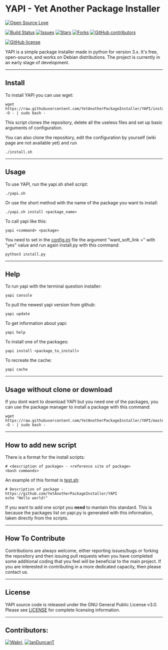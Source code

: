 # YAPI - Yet Another Package Installer

[![Open Source Love](https://badges.frapsoft.com/os/v1/open-source-150x25.png?v=103)](https://github.com/YetAnotherPackageInstaller/YAPI)


[![Build Status](https://travis-ci.org/YetAnotherPackageInstaller/YAPI.svg?branch=master)](https://travis-ci.org/YetAnotherPackageInstaller/YAPI)
[![Issues](https://img.shields.io/github/issues/YetAnotherPackageInstaller/YAPI.svg)](https://github.com/YetAnotherPackageInstaller/YAPI/issues)
[![Stars](https://img.shields.io/github/stars/YetAnotherPackageInstaller/YAPI.svg)](https://github.com/YetAnotherPackageInstaller/YAPI/stargazers)
[![Forks](https://img.shields.io/github/forks/YetAnotherPackageInstaller/YAPI.svg)](https://github.com/YetAnotherPackageInstaller/YAPI/network)
[![GitHub contributors](https://img.shields.io/github/contributors/YetAnotherPackageInstaller/YAPI.svg?maxAge=2592000)]()
<!-- [![Downloads](https://img.shields.io/github/downloads/YetAnotherPackageInstaller/YAPI/total.svg)](https://github.com/YetAnotherPackageInstaller/YAPI/releases) -->

[![GitHub license](https://img.shields.io/github/license/YetAnotherPackageInstaller/YAPI.svg)](https://github.com/YetAnotherPackageInstaller/YAPI/blob/master/LICENSE)


YAPI is a simple package installer made in python for version 3.x. It's free, open-source, and works on Debian distributions. The project is currently in an early stage of development.

****

## Install
To install YAPI you can use wget:

    wget https://raw.githubusercontent.com/YetAnotherPackageInstaller/YAPI/install.sh -O - | sudo bash -

This script clones the repository, delete all the useless files and set up basic arguments of configuration.

You can also clone the repository, edit the configuration by yourself (wiki page are not available yet) and run

    ./install.sh

****

## Usage

To use YAPI, run the yapi.sh shell script:

    ./yapi.sh

Or use the short method with the name of the package you want to install:

    ./yapi.sh install <package_name>

To call yapi like this:

    yapi <command> <package>

You need to set in the [config.ini](config.ini) file the argument "want_soft_link =" with "yes" value and run again install.py with this command:

    python3 install.py

****

## Help

<!--readme_update start help -->
To run yapi with the terminal question installer:

 	yapi console

To pull the newest yapi version from github:

 	yapi update

To get information about yapi:

 	yapi help

To install one of the packages:

 	yapi install <package_to_install>

To recreate the cache:

 	yapi cache

<!--readme_update end help -->

****

## Usage without clone or download

If you dont want to download YAPI but you need one of the packages, you can use the package manager to install a package with this command:

    wget https://raw.githubusercontent.com/YetAnotherPackageInstaller/YAPI/master/scripts/<package_name>.sh -O - | sudo bash -

****

## How to add new script

There is a format for the install scripts:

    # <description of package> - <reference site of package>
    <bash commands>

An example of this format is [test.sh](scripts/test.sh):

    # Description of package - https://github.com/YetAnotherPackageInstaller/YAPI
    echo "Hello world!"

If you want to add one script you **need** to mantain this standard. This is because the packages list on yapi.py is generated with this information, taken directly from the scripts.

****

## How To Contribute

Contributions are always welcome, either reporting issues/bugs or forking the repository and then issuing pull requests when you have completed some additional coding that you feel will be beneficial to the main project. If you are interested in contributing in a more dedicated capacity, then please contact us.

****

## License

YAPI source code is released under the GNU General Public License v3.0. Please see [LICENSE](LICENSE) for complete licensing information.

****

## Contributors:

[![Wabri](https://avatars3.githubusercontent.com/u/12409541?s=50&v=4)](https://github.com/Wabri), [![IanDuncanT](https://avatars1.githubusercontent.com/u/39711921?s=50&v=4)](https://github.com/IanDuncanT)
